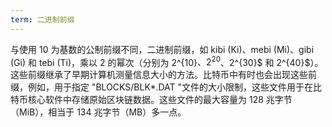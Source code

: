 ```yaml
---
term: 二进制前缀
---
```

与使用 10 为基数的公制前缀不同，二进制前缀，如 kibi (Ki)、mebi (Mi)、gibi (Gi) 和 tebi (Ti)，乘以 2 的幂次（分别为 2^{10}$、2^{20}$、2^{30}$ 和 2^{40}$）。这些前缀继承了早期计算机测量信息大小的方法。比特币中有时也会出现这些前缀，例如，用于指定 "BLOCKS/BLK*.DAT "文件的大小限制，这些文件用于在比特币核心软件中存储原始区块链数据。这些文件的最大容量为 128 兆字节（MiB），相当于 134 兆字节（MB）多一点。